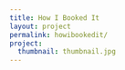```yaml
---
title: How I Booked It
layout: project
permalink: howibookedit/
project:
  thumbnail: thumbnail.jpg
---
```

